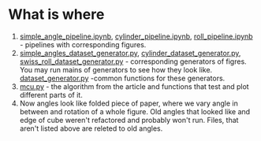 # What is where

1. [simple_angle_pipeline.ipynb](simple_angle_pipeline.ipynb), [cylinder_pipeline.ipynb](cylinder_pipeline.ipynb), [roll_pipeline.ipynb](roll_pipeline.ipynb) - pipelines with corresponding figures.
2. [simple_angles_dataset_generator.py](simple_angles_dataset_generator.py), [cylinder_dataset_generator.py](cylinder_dataset_generator.py), [swiss_roll_dataset_generator.py](swiss_roll_dataset_generator.py) - corresponding generators of figres. You may run mains of generators to see how they look like. [dataset_generator.py](dataset_generator.py)  -common functions for these generators.
3. [mcu.py](mcu.py) - the algorithm from the article and functions that test and plot different parts of it.
4. Now angles look like folded piece of paper, where we vary angle in between and rotation of a whole figure. Old angles that looked like and edge of cube weren't refactored and probably won't run. Files, that aren't listed above are releted to old angles.